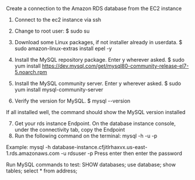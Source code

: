 Create a connection to the Amazon RDS database from the EC2 instance

1. Connect to the ec2 instance via ssh
   
2. Change to root user:
    $ sudo su
   
3. Download some Linux packages, if not installer already in userdata.
    $ sudo amazon-linux-extras install epel -y
   
4. Install the MySQL repository package. Enter y wherever asked.
   $ sudo yum install https://dev.mysql.com/get/mysql80-community-release-el7-5.noarch.rpm
   
5. Install the MySQL community server. Enter y wherever asked.
   $ sudo yum install mysql-community-server

6. Verify the version for MySQL.
   $ mysql --version

If all installed well, the command should show the MySQL version installed

7. Get your rds instance Endpoint. On the database instance console, under the connectivity tab, copy the Endpoint
8. Run the following command on the terminal:
    mysql -h <mysql-instance-dns> -u <username> -p

Example:
mysql -h database-instance.cfjitlrhaxvx.us-east-1.rds.amazonaws.com -u rdsuser -p
Press enter then enter the password


Run MySQL commands to test:
SHOW databases;
use database;
show tables;
select * from address;

